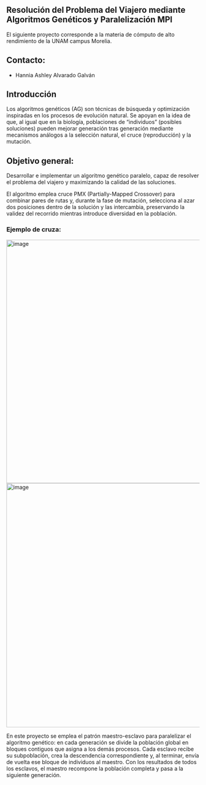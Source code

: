 ## Resolución del Problema del Viajero mediante Algoritmos Genéticos y Paralelización MPI

El siguiente proyecto corresponde a la materia de cómputo de alto rendimiento de la UNAM campus Morelia.

## Contacto:

* Hannia Ashley Alvarado Galván

## Introducción 

Los algoritmos genéticos (AG) son técnicas de búsqueda y optimización inspiradas en los procesos de evolución natural. Se apoyan en la idea de que, al igual que en la biología, poblaciones de “individuos” (posibles soluciones) pueden mejorar generación tras generación mediante mecanismos análogos a la selección natural, el cruce (reproducción) y la mutación.

## Objetivo general:

Desarrollar e implementar un algoritmo genético paralelo, capaz de resolver el problema del viajero y maximizando la calidad de las soluciones.

El algoritmo emplea cruce PMX (Partially-Mapped Crossover) para combinar pares de rutas y, durante la fase de mutación, selecciona al azar dos posiciones dentro de la solución y las intercambia, preservando la validez del recorrido mientras introduce diversidad en la población.

### Ejemplo de cruza: 
<img width="635" alt="image" src="https://github.com/user-attachments/assets/bd051333-3ad0-45a5-99e4-0db02e5998c1" />
<img width="637" alt="image" src="https://github.com/user-attachments/assets/d1c7f102-5176-427b-bf39-79d14e2ff564" />

En este proyecto se emplea el patrón maestro-esclavo para paralelizar el algoritmo genético: en cada generación se divide la población global en bloques contiguos que asigna a los demás procesos. Cada esclavo recibe su subpoblación, crea la descendencia correspondiente y, al terminar, envía de vuelta ese bloque de individuos al maestro. Con los resultados de todos los esclavos, el maestro recompone la población completa y pasa a la siguiente generación. 
